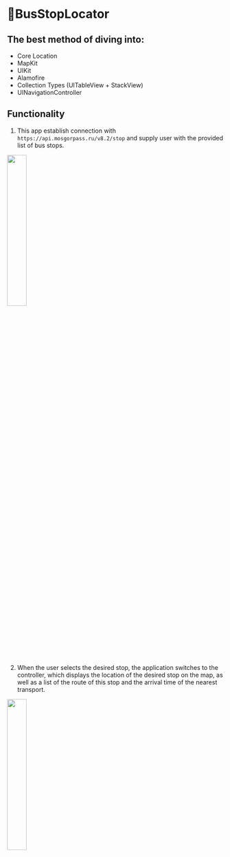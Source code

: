 # 🚌BusStopLocator
## The best method of diving into:
- Core Location
- MapKit
- UIKit
- Alamofire
- Collection Types (UITableView + StackView)
- UINavigationController

## Functionality
1. This app establish connection with ```https://api.mosgorpass.ru/v8.2/stop``` and supply user with the provided list of bus stops.

<img src="https://user-images.githubusercontent.com/49292756/160149243-5cff0175-ec98-491a-97c3-07e2f3ea96fb.png" width=30% height=30%>

2. When the user selects the desired stop, the application switches to the controller, which displays the location of the desired stop on the map, as well as a list of the route of this stop and the arrival time of the nearest transport.

<img src="https://user-images.githubusercontent.com/49292756/160149961-e6368246-dea4-4557-b8ab-9fff8ea237c0.png" width=30% height=30%>

